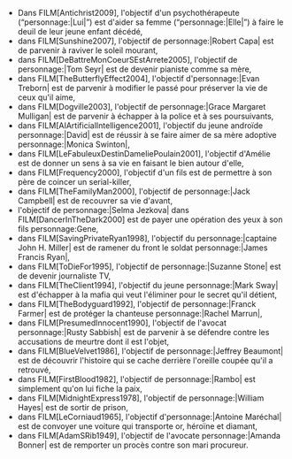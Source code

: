 <!-- Page: #242 Autres exemples d'objectifs -->

* Dans FILM[Antichrist2009], l'objectif d'un psychothérapeute (“personnage:|Lui|”) est d'aider sa femme (“personnage:|Elle|”) à faire le deuil de leur jeune enfant décédé,
* dans FILM[Sunshine2007], l'objectif de personnage:|Robert Capa| est de parvenir à raviver le soleil mourant,
* dans FILM[DeBattreMonCoeurSEstArrete2005], l'objectif de personnage:|Tom Seyr| est de devenir pianiste comme sa mère,
* dans FILM[TheButterflyEffect2004], l'objectif d'personnage:|Evan Treborn| est de parvenir à modifier le passé pour préserver la vie de ceux qu'il aime,
* dans FILM[Dogville2003], l'objectif de personnage:|Grace Margaret Mulligan| est de parvenir à échapper à la police et à ses poursuivants,
* dans FILM[AIArtificialIntelligence2001], l'objectif du jeune androïde personnage:|David| est de réussir à se faire aimer de sa mère adoptive personnage:|Monica Swinton|,
* dans FILM[LeFabuleuxDestinDameliePoulain2001], l'objectif d'Amélie est de donner un sens à sa vie en faisant le bien autour d'elle,
* dans FILM[Frequency2000], l'objectif d'un fils est de permettre à son père de coincer un serial-killer, 
* dans FILM[TheFamilyMan2000], l'objectif de personnage:|Jack Campbell| est de recouvrer sa vie d'avant,
* l'objectif de personnage:|Selma Jezkova| dans FILM[DancerInTheDark2000] est de payer une opération des yeux à son fils personnage:Gene,
* dans FILM[SavingPrivateRyan1998], l'objectif du personnage:|captaine John H. Miller| est de ramener du front le soldat personnage:|James Francis Ryan|,
* dans FILM[ToDieFor1995], l'objectif de personnage:|Suzanne Stone| est de devenir journaliste TV,
* dans FILM[TheClient1994], l'objectif du jeune personnage:|Mark Sway| est d'échapper à la mafia qui veut l'éliminer pour le secret qu'il détient,
* dans FILM[TheBodyguard1992], l'objectif de personnage:|Franck Farmer| est de protéger la chanteuse personnage:|Rachel Marrun|,
* dans FILM[PresumedInnocent1990], l'objectif de l'avocat personnage:|Rusty Sabbish| est de parvenir à se défendre contre les accusations de meurtre dont il est l'objet,
* dans FILM[BlueVelvet1986], l'objectif de personnage:|Jeffrey Beaumont| est de découvrir l'histoire qui se cache derrière l'oreille coupée qu'il a retrouvé,
* dans FILM[FirstBlood1982], l'objectif de personnage:|Rambo| est simplement qu'on lui fiche la paix,
* dans FILM[MidnightExpress1978], l'objectif de personnage:|William Hayes| est de sortir de prison,
* dans FILM[LeCorniaud1965], l'objectif d'personnage:|Antoine Maréchal| est de convoyer une voiture qui transporte or, héroïne et diamant,
* dans FILM[AdamSRib1949], l'objectif de l'avocate personnage:|Amanda Bonner| est de remporter un procès contre son mari procureur.